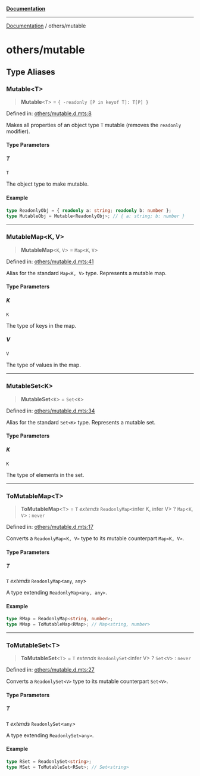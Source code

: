 [**Documentation**](../README.md)

---

[Documentation](../README.md) / others/mutable

# others/mutable

## Type Aliases

### Mutable\<T\>

> **Mutable**\<`T`\> = `{ -readonly [P in keyof T]: T[P] }`

Defined in: [others/mutable.d.mts:8](https://github.com/noshiro-pf/ts-type-forge/blob/main/src/others/mutable.d.mts#L8)

Makes all properties of an object type `T` mutable (removes the `readonly` modifier).

#### Type Parameters

##### T

`T`

The object type to make mutable.

#### Example

```ts
type ReadonlyObj = { readonly a: string; readonly b: number };
type MutableObj = Mutable<ReadonlyObj>; // { a: string; b: number }
```

---

### MutableMap\<K, V\>

> **MutableMap**\<`K`, `V`\> = `Map`\<`K`, `V`\>

Defined in: [others/mutable.d.mts:41](https://github.com/noshiro-pf/ts-type-forge/blob/main/src/others/mutable.d.mts#L41)

Alias for the standard `Map<K, V>` type. Represents a mutable map.

#### Type Parameters

##### K

`K`

The type of keys in the map.

##### V

`V`

The type of values in the map.

---

### MutableSet\<K\>

> **MutableSet**\<`K`\> = `Set`\<`K`\>

Defined in: [others/mutable.d.mts:34](https://github.com/noshiro-pf/ts-type-forge/blob/main/src/others/mutable.d.mts#L34)

Alias for the standard `Set<K>` type. Represents a mutable set.

#### Type Parameters

##### K

`K`

The type of elements in the set.

---

### ToMutableMap\<T\>

> **ToMutableMap**\<`T`\> = `T` _extends_ `ReadonlyMap`\<infer K, infer V\> ? `Map`\<`K`, `V`\> : `never`

Defined in: [others/mutable.d.mts:17](https://github.com/noshiro-pf/ts-type-forge/blob/main/src/others/mutable.d.mts#L17)

Converts a `ReadonlyMap<K, V>` type to its mutable counterpart `Map<K, V>`.

#### Type Parameters

##### T

`T` _extends_ `ReadonlyMap`\<`any`, `any`\>

A type extending `ReadonlyMap<any, any>`.

#### Example

```ts
type RMap = ReadonlyMap<string, number>;
type MMap = ToMutableMap<RMap>; // Map<string, number>
```

---

### ToMutableSet\<T\>

> **ToMutableSet**\<`T`\> = `T` _extends_ `ReadonlySet`\<infer V\> ? `Set`\<`V`\> : `never`

Defined in: [others/mutable.d.mts:27](https://github.com/noshiro-pf/ts-type-forge/blob/main/src/others/mutable.d.mts#L27)

Converts a `ReadonlySet<V>` type to its mutable counterpart `Set<V>`.

#### Type Parameters

##### T

`T` _extends_ `ReadonlySet`\<`any`\>

A type extending `ReadonlySet<any>`.

#### Example

```ts
type RSet = ReadonlySet<string>;
type MSet = ToMutableSet<RSet>; // Set<string>
```
